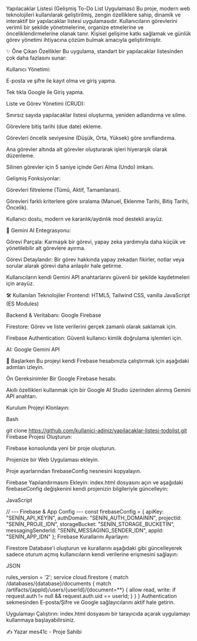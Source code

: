 Yapılacaklar Listesi (Gelişmiş To-Do List Uygulaması)
Bu proje, modern web teknolojileri kullanılarak geliştirilmiş, zengin özelliklere sahip, dinamik ve interaktif bir yapılacaklar listesi uygulamasıdır. Kullanıcıların görevlerini verimli bir şekilde yönetmelerine, organize etmelerine ve önceliklendirmelerine olanak tanır. Kişisel gelişime katkı sağlamak ve günlük görev yönetimi ihtiyacına çözüm bulmak amacıyla geliştirilmiştir.

✨ Öne Çıkan Özellikler
Bu uygulama, standart bir yapılacaklar listesinden çok daha fazlasını sunar:

Kullanıcı Yönetimi:

E-posta ve şifre ile kayıt olma ve giriş yapma.

Tek tıkla Google ile Giriş yapma.

Liste ve Görev Yönetimi (CRUD):

Sınırsız sayıda yapılacaklar listesi oluşturma, yeniden adlandırma ve silme.

Görevlere bitiş tarihi (due date) ekleme.

Görevleri öncelik seviyesine (Düşük, Orta, Yüksek) göre sınıflandırma.

Ana görevler altında alt görevler oluşturarak işleri hiyerarşik olarak düzenleme.

Silinen görevler için 5 saniye içinde Geri Alma (Undo) imkanı.

Gelişmiş Fonksiyonlar:

Görevleri filtreleme (Tümü, Aktif, Tamamlanan).

Görevleri farklı kriterlere göre sıralama (Manuel, Eklenme Tarihi, Bitiş Tarihi, Öncelik).

Kullanıcı dostu, modern ve karanlık/aydınlık mod destekli arayüz.

🤖 Gemini AI Entegrasyonu:

Görevi Parçala: Karmaşık bir görevi, yapay zeka yardımıyla daha küçük ve yönetilebilir alt görevlere ayırma.

Görevi Detaylandır: Bir görev hakkında yapay zekadan fikirler, notlar veya sorular alarak görevi daha anlaşılır hale getirme.

Kullanıcıların kendi Gemini API anahtarlarını güvenli bir şekilde kaydetmeleri için arayüz.

🛠️ Kullanılan Teknolojiler
Frontend: HTML5, Tailwind CSS, vanilla JavaScript (ES Modules)

Backend & Veritabanı: Google Firebase

Firestore: Görev ve liste verilerini gerçek zamanlı olarak saklamak için.

Firebase Authentication: Güvenli kullanıcı kimlik doğrulama işlemleri için.

AI: Google Gemini API

🚀 Başlarken
Bu projeyi kendi Firebase hesabınızla çalıştırmak için aşağıdaki adımları izleyin.

Ön Gereksinimler
Bir Google Firebase hesabı.

Akıllı özellikleri kullanmak için bir Google AI Studio üzerinden alınmış Gemini API anahtarı.

Kurulum
Projeyi Klonlayın:

Bash

git clone https://github.com/kullanici-adiniz/yapilacaklar-listesi-todolist.git
Firebase Projesi Oluşturun:

Firebase konsolunda yeni bir proje oluşturun.

Projenize bir Web Uygulaması ekleyin.

Proje ayarlarından firebaseConfig nesnesini kopyalayın.

Firebase Yapılandırmasını Ekleyin:
index.html dosyasını açın ve aşağıdaki firebaseConfig değişkenini kendi projenizin bilgileriyle güncelleyin:

JavaScript

// --- Firebase & App Config ---
const firebaseConfig = {
  apiKey: "SENİN_API_KEYİN",
  authDomain: "SENİN_AUTH_DOMAINİN",
  projectId: "SENİN_PROJE_IDN",
  storageBucket: "SENİN_STORAGE_BUCKETİN",
  messagingSenderId: "SENİN_MESSAGING_SENDER_IDN",
  appId: "SENİN_APP_IDN"
};
Firebase Kurallarını Ayarlayın:

Firestore Database'i oluşturun ve kurallarını aşağıdaki gibi güncelleyerek sadece oturum açmış kullanıcıların kendi verilerine erişmesini sağlayın:

JSON

rules_version = '2';
service cloud.firestore {
  match /databases/{database}/documents {
    match /artifacts/{appId}/users/{userId}/{document=**} {
      allow read, write: if request.auth != null && request.auth.uid == userId;
    }
  }
}
Authentication sekmesinden E-posta/Şifre ve Google sağlayıcılarını aktif hale getirin.

Uygulamayı Çalıştırın:
index.html dosyasını bir tarayıcıda açarak uygulamayı kullanmaya başlayabilirsiniz.

✍️ Yazar
mes41c - Proje Sahibi
